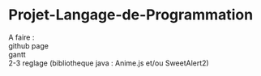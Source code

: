 # Projet-Langage-de-Programmation

A faire : <br>
github page <br>
gantt <br>
2-3 reglage (bibliotheque java : Anime.js et/ou SweetAlert2)<br>
